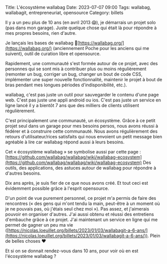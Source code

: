 Title: L'écosystème wallabag 
Date: 2023-07-07 09:00
Tags: wallabag, wallabagit, entrepreneuriat, opensource
Category: billets

Il y a un peu plus de 10 ans (en avril 2013 😱), je démarrais un projet solo (pas dans mon garage). Juste quelque chose qui était là pour répondre à mes propres besoins, rien d'autre.

Je lançais les bases de wallabag 🦘[https://wallabag.org/](https://wallabag.org/) (anciennement Poche pour les anciens qui me suivent), outil de curation libre et opensource.

Rapidement, une communauté s'est formée autour de ce projet, avec des personnes qui se sont mis à contribuer plus ou moins régulièrement (remonter un bug, corriger un bug, changer un bout de code CSS, implémenter une super nouvelle fonctionnalité, maintenir le projet à bout de bras pendant mes longues périodes d'indisponibilité, etc.).

wallabag, c'est pas juste un outil pour sauvegarder le contenu d'une page web. C'est pas juste une appli android ou ios.
C'est pas juste un service en ligne lancé il y a bientôt 7 ans que des milliers de clients utilisent régulièrement.

C'est principalement une communauté, un écosystème.
Grâce à ce petit projet seul dans un garage pour mes besoins persos, nous avons réussi à fédérer et à construire cette communauté.
Nous avons régulièrement des retours d'utilisateur/rices satisfaits qui nous envoient un petit message bien agréable à lire car wallabag répond aussi à leurs besoins.

Cet « écosystème wallabag » se symbolise aussi par cette page : [https://github.com/wallabag/wallabag/wiki/wallabag-ecosystem](https://github.com/wallabag/wallabag/wiki/wallabag-ecosystem)
Des outils, des applications, des astuces autour de wallabag pour répondre à d'autres besoins.

Dix ans après, je suis fier de ce que nous avons créé.
Et tout ceci est évidemment possible grâce à l'esprit opensource.

D'un point de vue purement personnel, ce projet m'a permis de faire des rencontres (« des gens qui m'ont tendu la main, peut-être à un moment où je ne pouvais pas, où j'étais seul chez moi »). Pas assez, et j'aimerais pouvoir en organiser d'autres.
J'ai aussi obtenu et réussi des entretiens d'embauche grâce à ce projet.
J'ai maintenant un service en ligne qui me permet de gagner un peu ma vie ([https://nicolas.loeuillet.org/billets/2023/01/03/wallabagit-a-6-ans/](https://nicolas.loeuillet.org/billets/2023/01/03/wallabagit-a-6-ans/)).
Plein de belles choses ❤️

Et si on se donnait rendez-vous dans 10 ans, pour voir où en est l'écosystème wallabag ? 